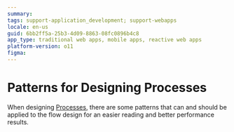 ```yaml
---
summary:
tags: support-application_development; support-webapps
locale: en-us
guid: 6bb2ff5a-25b3-4d09-8863-08fc0896b4c8
app_type: traditional web apps, mobile apps, reactive web apps
platform-version: o11
figma:
---
```


# Patterns for Designing Processes

When designing [Processes](../process.md), there are some patterns that can and should be applied to the flow design for an easier reading and better performance results.
